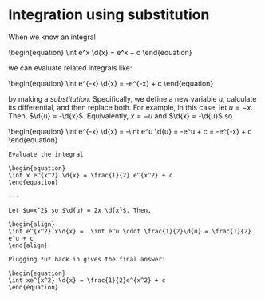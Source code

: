 # Integration using substitution

When we know an integral

\begin{equation}
\int e^x \d{x} = e^x + c 
\end{equation}

we can evaluate related integrals like:

\begin{equation}
\int e^{-x} \d{x} = -e^{-x} + c
\end{equation}

by making a *substitution*. Specifically, we define a new variable *u*,
calculate its differential, and then replace both. For example, in this case,
let $u = -x$. Then, $\d{u} = -\d{x}$. Equivalently, $x = -u$ and
$\d{x} = -\d{u}$ so

\begin{equation}
\int e^{-x} \d{x} = -\int e^u \d{u} = -e^u + c = -e^{-x} + c
\end{equation}

```{example} *u*-substitution
Evaluate the integral

\begin{equation}
\int x e^{x^2} \d{x} = \frac{1}{2} e^{x^2} + c
\end{equation}

---

Let $u=x^2$ so $\d{u} = 2x \d{x}$. Then,

\begin{align}
\int e^{x^2} x\d{x} =  \int e^u \cdot \frac{1}{2}\d{u} = \frac{1}{2} e^u + c
\end{align}

Plugging *u* back in gives the final answer:

\begin{equation}
\int xe^{x^2} \d{x} = \frac{1}{2}e^{x^2} + c
\end{equation}
```
